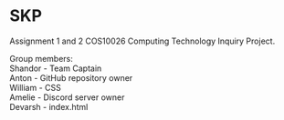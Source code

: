 # SKP
Assignment 1 and 2 COS10026 Computing Technology Inquiry Project.

Group members:  
Shandor - Team Captain  
Anton - GitHub repository owner  
William - CSS  
Amelie - Discord server owner  
Devarsh - index.html  
